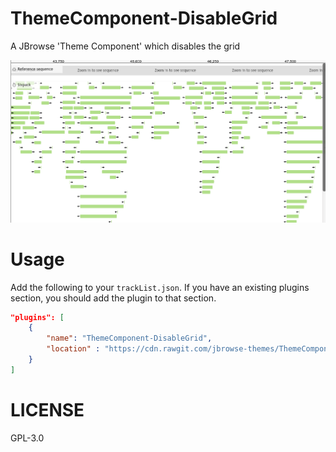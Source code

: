 # ThemeComponent-DisableGrid

A JBrowse 'Theme Component' which disables the grid

![](./img/screenshot.png)

# Usage

Add the following to your `trackList.json`. If you have an existing plugins section, you should add the plugin to that section.

```json
"plugins": [
	{
		"name": "ThemeComponent-DisableGrid",
		"location" : "https://cdn.rawgit.com/jbrowse-themes/ThemeComponent-DisableGrid/6bf3ef872dcd98d42d803f57f2dda010a8eabf3c"
	}
]
```

# LICENSE

GPL-3.0
